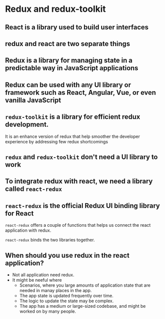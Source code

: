 # Redux and redux-toolkit

## React is a library used to build user interfaces

## redux and react are two separate things

## Redux is a library for managing state in a predictable way in JavaScript applications

## Redux can be used with any UI library or framework such as React, Angular, Vue, or even vanilla JavaScript

## `redux-toolkit` is a library for efficient redux development.

It is an enhance version of redux that help smoother the developer experience by addressing few redux shortcomings

## `redux` and `redux-toolkit` don't need a UI library to work

## To integrate redux with react, we need a library called `react-redux`

## `react-redux` is the official Redux UI binding library for React

`react-redux` offers a couple of functions that helps us connect the react application with redux.

`react-redux` binds the two libraries together.

## When should you use redux in the react application?

- Not all application need redux.
- It might be neeful where
  - Scenarios, where you large amounts of application state that are needed in manay places in the app.
  - The app state is updated frequently over time.
  - The logic to update the state may be complex.
  - The app has a medium or large-sized codebase, and might be worked on by many people.
